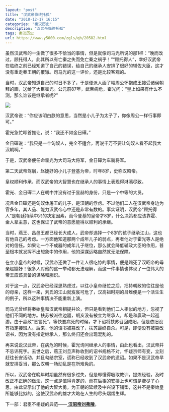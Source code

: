 ```yaml
---
layout: "post"
title: "汉武帝临终托孤"
date: "2018-12-17 16:15"
categories: "秦汉历史"
description: "汉武帝临终托孤"
tags: 秦汉历史
url: https://www.y5000.com/zgls/qh/20582.html
---
```






虽然汉武帝的一生做了很多不恰当的事情，但是就像司马光所说的那1样：“晚而改过，顾托得人，此其所以有亡秦之失而免亡秦之祸乎！”“顾托得人”，幸好汉武帝在临终之前已经知道了自己的错误，给自己的继承人安排了很好的辅佐大臣，这才没有重走秦王朝的覆辙。司马光的这一评价，还是比较客观的。

当时，汉武帝知道自己的时日不多了，于是便派人画了幅周公怀抱成王接受诸侯朝拜的画，送给了大臣霍光。公元前87年，武帝病危，霍光问：“皇上如果有什么不测，那么谁该是继承者呢?”

![](https://img.y5000.com/uploads/allimg/170428/8-1F42QJP6247.jpg)

汉武帝说：“你应该明白朕的意思，当然是小儿子为太子了，你像周公一样行事即可。”

霍光急忙叩首推让，说：“我还不如金日磾。”

金日磾说：“我只是一个匈奴人，完全不适合，再说千万不要让匈奴人看不起我大汉朝啊。”

于是，汉武帝便任命霍光为大司马大将军，金日磾为车骑将军。

第二天武帝驾崩，赵婕妤的小儿子登基为帝，时年8岁，史称汉昭帝。

皇权顺利传承，而汉武帝的大智慧也在继承人的事情上表现得淋漓尽致。

霍光、金日磾二人在朝中并没有过于显赫的身份，只是一个中等的大员，

况且金日磾还是匈奴休屠王的儿子，是汉朝的俘虏。不过他们二人在汉武帝身边为官多年，其人品、能力汉武帝心中还是非常有数的。事实证明，汉武帝“顾托得人”是朝廷持续中兴的决定因素，而今登基的皇帝才8岁，什么决策都应该靠霍、金人拿主意，这也保证了武帝的意愿能得以顺利的承继。

当时，燕王、昌邑王都已经长大成人，武帝却选择一个8岁的孩子继承江山，这也有他自己的考虑。一方面他知道那两个成年儿子的弱点，再者他对于霍光等人是绝对的信任。如果让一个不成器的成年儿子继位，那么就会降低辅政大臣的作用，甚至根本就发挥不出想象中的作用，他的深谋远略自然就无法保障。

在立小皇帝的时候，汉武帝还做了一件让人很吃惊的事情，便是赐死了汉昭帝的母亲赵婕妤！很多人对他的这一举动都无法理解，而这一件事情也体现了一位伟大的帝王应该具备的谋略和胆识。

对于这一点，汉武帝已经深思熟虑过，以往小皇帝继位之后，把持朝政的往往是他的母亲，这样一来，刘氏的江山就岌岌可危了，汉高祖时期的吕雉便是一个活生生的例子，所以这种事情决不能重新上演。

司马光曾经将秦始皇和汉武帝相提并论，但只是看到他们二人相似的地方，忽视了他们不同的地方。扶苏被派往边疆，胡亥没有被立为继承人，却是和贏政一起巡游。由于贏政“恶言死”，等快要病死的时候，才下诏将扶苏召回咸阳，但是依旧没有指定接班人。后来，他的诏书被篡改了，扶苏最终自杀。可是，即便没有被篡改诏书，因为没有指定继承人，那么终归还会出现混乱的。

再来说说汉武帝，在病危的时候，霍光询问继承人的事情，由此也看出，汉武帝并不忌讳死字。去世之后，燕王刘旦声称收到的诏书规格不对，怀疑京师有变，立刻赶往长安活动，并且勾结宗室，谎称已经收到了汉武帝的遗诏。如果不是汉武帝早就安排妥当，那么汉朝一场动乱是在所难免的。

所以，汉武帝在晚年时期虽然有很多过失，但是却懂得吸取教训，提炼经验，及时改正不正确的做法，这一点是值得肯定的，而在后事的安排上也可谓是费尽了心思，由此显示出了他的大智大勇，为王朝的延续及中兴设下铺垫，这并不是秦始皇所能够比拟的，这使汉武帝的雄才大略在人生的尽头熠熠生辉。

下一部：君臣不相疑的典范——[ **汉昭帝刘弗陵**](https://www.y5000.com/zgls/qh/20590.html)。
